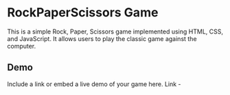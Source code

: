 # RockPaperScissors Game
This is a simple Rock, Paper, Scissors game implemented using HTML, CSS, and JavaScript. 
It allows users to play the classic game against the computer.
## Demo
Include a link or embed a live demo of your game here.
Link - 
